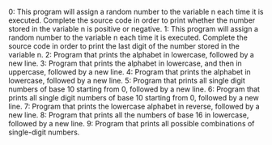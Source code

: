 0: This program will assign a random number to the variable n each time it is executed. Complete the source code in order to print whether the number stored in the variable n is positive or negative.
1: This program will assign a random number to the variable n each time it is executed. Complete the source code in order to print the last digit of the number stored in the variable n.
2: Program that prints the alphabet in lowercase, followed by a new line.
3: Program that prints the alphabet in lowercase, and then in uppercase, followed by a new line.
4: Program that prints the alphabet in lowercase, followed by a new line.
5: Program that prints all single digit numbers of base 10 starting from 0, followed by a new line.
6: Program that prints all single digit numbers of base 10 starting from 0, followed by a new line.
7: Program that prints the lowercase alphabet in reverse, followed by a new line.
8: Program that prints all the numbers of base 16 in lowercase, followed by a new line.
9: Program that prints all possible combinations of single-digit numbers.

